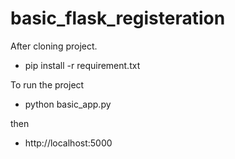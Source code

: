 # basic_flask_registeration

After cloning project.

- pip install -r requirement.txt

To run the project

- python basic_app.py

then 

- http://localhost:5000
